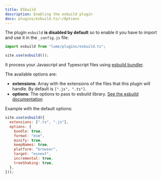 ```yaml
---
title: ESbuild
description: Enabling the esbuild plugin
docs: plugins/esbuild.ts/~/Options
---
```


The plugin `esbuild` **is disabled by default** so to enable it you have to
import and use it in the `_config.js` file:

```js
import esbuild from "lume/plugins/esbuild.ts";

site.use(esbuild());
```

It process your Javascript and Typescript files using
[esbuild bundler](https://esbuild.github.io/).

The available options are:

- **extensions**: Array with the extensions of the files that this plugin will
  handle. By default is `[".js", ".ts"]`.
- **options**: The options to pass to esbuild library.
  [See the esbuild documentation](https://esbuild.github.io/api/#simple-options)

Example with the default options:

```js
site.use(esbuild({
  extensions: [".ts", ".js"],
  options: {
    bundle: true,
    format: "esm",
    minify: true,
    keepNames: true,
    platform: "browser",
    target: "esnext",
    incremental: true,
    treeShaking: true,
  },
}));
```
